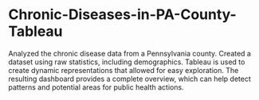 # Chronic-Diseases-in-PA-County-Tableau
Analyzed the chronic disease data from a Pennsylvania county. Created a dataset using raw statistics, including demographics. Tableau is used to create dynamic representations that allowed for easy exploration. The resulting dashboard provides a complete overview, which can help detect patterns and potential areas for public health actions.
